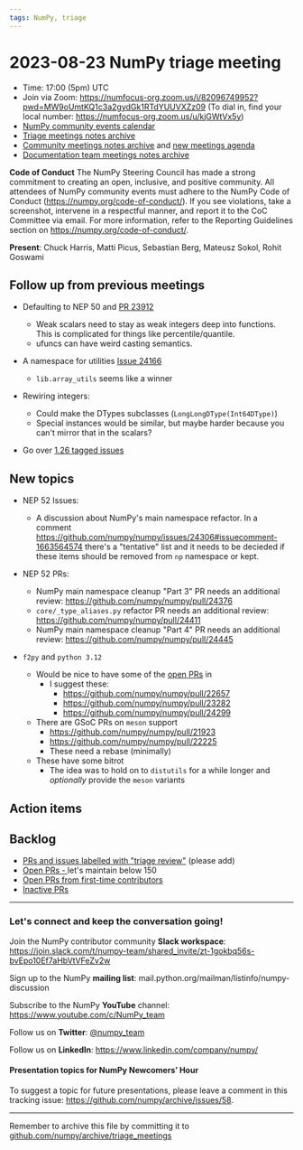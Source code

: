 ```yaml
---
tags: NumPy, triage
---
```


# 2023-08-23 NumPy triage meeting


- Time: 17:00 (5pm) UTC
- Join via Zoom: https://numfocus-org.zoom.us/j/82096749952?pwd=MW9oUmtKQ1c3a2gydGk1RTdYUUVXZz09 (To dial in, find your local number: https://numfocus-org.zoom.us/u/kjGWtVx5y)
- [NumPy community events calendar](https://scientific-python.org/calendars)
- [Triage meetings notes archive](https://github.com/numpy/archive/tree/master/triage_meetings)
- [Community meetings notes archive](https://github.com/numpy/archive/tree/main/community_meetings) and [new meetings agenda](https://hackmd.io/76o-IxCjQX2mOXO_wwkcpg)
- [Documentation team meetings notes archive](https://github.com/numpy/archive/tree/main/docs_team_meetings)


**Code of Conduct**
The NumPy Steering Council has made a strong commitment to creating an open, inclusive, and positive community. 
All attendees of NumPy community events must adhere to the NumPy Code of Conduct (https://numpy.org/code-of-conduct/). 
If you see violations, take a screenshot, intervene in a respectful manner, and report it to the CoC Committee via email. For more information, refer to the Reporting Guidelines section on https://numpy.org/code-of-conduct/.

**Present**: Chuck Harris, Matti Picus, Sebastian Berg, Mateusz Sokol, Rohit Goswami


## Follow up from previous meetings


- Defaulting to NEP 50 and [PR 23912](https://github.com/numpy/numpy/pull/23912)
  - Weak scalars need to stay as weak integers deep into functions. This is complicated for things like percentile/quantile.
  - ufuncs can have weird casting semantics.

- A namespace for utilities [Issue 24166](https://github.com/numpy/numpy/issues/24166)
  - `lib.array_utils` seems like a winner

- Rewiring integers:
  - Could make the DTypes subclasses (`LongLongDType(Int64DType)`)
  - Special instances would be similar, but maybe harder because you can't mirror that in the scalars?

- Go over [1.26 tagged issues](https://github.com/numpy/numpy/issues?q=is%3Aopen+is%3Aissue+milestone%3A%221.26.0+release%22)

## New topics

- NEP 52 Issues:
    - A discussion about NumPy's main namespace refactor. In a comment https://github.com/numpy/numpy/issues/24306#issuecomment-1663564574 there's a "tentative" list and it needs to be decieded if these items should be removed from `np` namespace or kept. 

- NEP 52 PRs:
    - NumPy main namespace cleanup "Part 3" PR needs an additional review: https://github.com/numpy/numpy/pull/24376
    - `core/_type_aliases.py` refactor PR needs an additional review: https://github.com/numpy/numpy/pull/24411
    - NumPy main namespace cleanup "Part 4" PR needs an additional review: https://github.com/numpy/numpy/pull/24445

- `f2py` and `python 3.12`
  - Would be nice to have some of the [open PRs](https://github.com/numpy/numpy/pulls?q=is%3Aopen+is%3Apr+label%3A%22component%3A+numpy.f2py%22) in
      - I suggest these:
          - https://github.com/numpy/numpy/pull/22657
          - https://github.com/numpy/numpy/pull/23282
          - https://github.com/numpy/numpy/pull/24299
  - There are GSoC PRs on `meson` support
      - https://github.com/numpy/numpy/pull/21923
      - https://github.com/numpy/numpy/pull/22225
      - These need a rebase (minimally)
  - These have some bitrot
      - The idea was to hold on to `distutils` for a while longer and _optionally_ provide the `meson` variants

## Action items



## Backlog

* [PRs and issues labelled with "triage review"](https://github.com/numpy/numpy/labels/triage%20review) (please add)
* [Open PRs - ](https://github.com/numpy/numpy/pulls) let's maintain below 150
* [Open PRs from first-time contributors](https://github.com/orgs/numpy/projects/5) 
* [Inactive PRs](https://github.com/orgs/numpy/projects/6)

---

### Let's connect and keep the conversation going!
Join the NumPy contributor community **Slack workspace**: https://join.slack.com/t/numpy-team/shared_invite/zt-1gokbq56s-bvEpo10Ef7aHbVtVFeZv2w

Sign up to the NumPy **mailing list**: mail.python.org/mailman/listinfo/numpy-discussion

Subscribe to the NumPy **YouTube** channel: https://www.youtube.com/c/NumPy_team


Follow us on **Twitter**: [@numpy_team](https://twitter.com/numpy_team)

Follow us on **LinkedIn**: https://www.linkedin.com/company/numpy/

#### Presentation topics for NumPy Newcomers’ Hour 
To suggest a topic for future presentations, please leave a comment in this tracking issue: https://github.com/numpy/archive/issues/58.

---

Remember to archive this file by committing it to [github.com/numpy/archive/triage_meetings](https://github.com/numpy/archive/tree/main/triage_meetings)